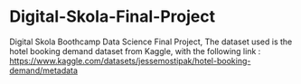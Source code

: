 # Digital-Skola-Final-Project
Digital Skola Boothcamp Data Science Final Project, The dataset used is the hotel booking demand dataset from Kaggle, with the following link : https://www.kaggle.com/datasets/jessemostipak/hotel-booking-demand/metadata
